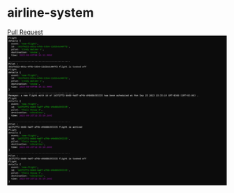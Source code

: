 # airline-system

[Pull Request](https://github.com/Mohammad-Keath/airline-system/pull/1)
![airline](./Airline.png)